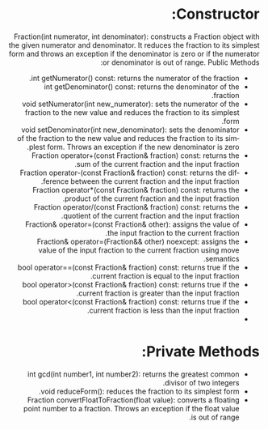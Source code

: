 <div dir="rtl" lang="en">

# Constructor:

Fraction(int numerator, int denominator): constructs a Fraction object with the given numerator and denominator. It reduces the fraction to its simplest form and throws an exception if the denominator is zero or if the numerator or denominator is out of range.
Public Methods:

* int getNumerator() const: returns the numerator of the fraction.
* int getDenominator() const: returns the denominator of the fraction.
* void setNumerator(int new_numerator): sets the numerator of the fraction to the new value and reduces the fraction to its simplest form.
* void setDenominator(int new_denominator): sets the denominator of the fraction to the new value and reduces the fraction to its simplest form. Throws an exception if the new denominator is zero.
* Fraction operator+(const Fraction& fraction) const: returns the sum of the current fraction and the input fraction.
* Fraction operator-(const Fraction& fraction) const: returns the difference between the current fraction and the input fraction.
* Fraction operator*(const Fraction& fraction) const: returns the product of the current fraction and the input fraction.
* Fraction operator/(const Fraction& fraction) const: returns the quotient of the current fraction and the input fraction.
* Fraction& operator=(const Fraction& other): assigns the value of the input fraction to the current fraction.
* Fraction& operator=(Fraction&& other) noexcept: assigns the value of the input fraction to the current fraction using move semantics.
* bool operator==(const Fraction& fraction) const: returns true if the current fraction is equal to the input fraction.
* bool operator>(const Fraction& fraction) const: returns true if the current fraction is greater than the input fraction.
* bool operator<(const Fraction& fraction) const: returns true if the current fraction is less than the input fraction.
* 
# Private Methods:

* int gcd(int number1, int number2): returns the greatest common divisor of two integers.
* void reduceForm(): reduces the fraction to its simplest form.
* Fraction convertFloatToFraction(float value): converts a floating point number to a fraction. Throws an exception if the float value is out of range.

</div>
